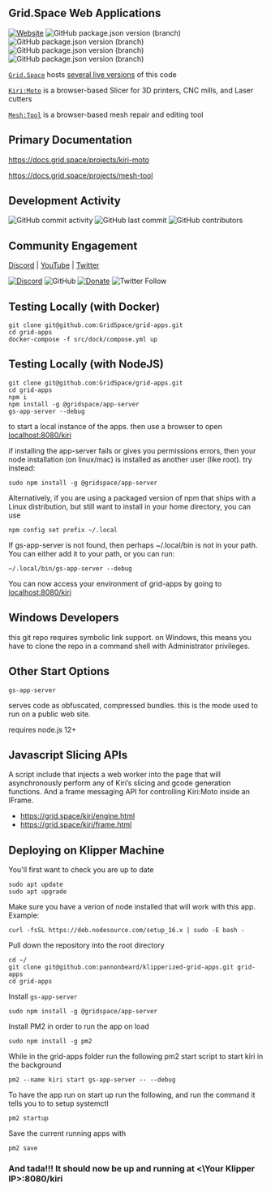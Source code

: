## Grid.Space Web Applications

[![Website](https://img.shields.io/website?url=https%3A%2F%2Fgrid.space%2F)](https://grid.space/kiri/)
![GitHub package.json version (branch)](https://img.shields.io/github/package-json/v/GridSpace/grid-apps/rel-3.3)
![GitHub package.json version (branch)](https://img.shields.io/github/package-json/v/GridSpace/grid-apps/rel-3.4)
![GitHub package.json version (branch)](https://img.shields.io/github/package-json/v/GridSpace/grid-apps/rel-3.5)
![GitHub package.json version (branch)](https://img.shields.io/github/package-json/v/GridSpace/grid-apps/rel-3.6)

[`Grid.Space`](https://grid.space) hosts [several live versions](https://grid.space/choose) of this code

[`Kiri:Moto`](https://grid.space/kiri) is a browser-based Slicer for 3D printers, CNC mills, and Laser cutters

[`Mesh:Tool`](https://grid.space/mesh) is a browser-based mesh repair and editing tool

## Primary Documentation

https://docs.grid.space/projects/kiri-moto

https://docs.grid.space/projects/mesh-tool

## Development Activity

![GitHub commit activity](https://img.shields.io/github/commit-activity/w/GridSpace/grid-apps)
![GitHub last commit](https://img.shields.io/github/last-commit/GridSpace/grid-apps)
![GitHub contributors](https://img.shields.io/github/contributors/GridSpace/grid-apps)

## Community Engagement

[Discord](https://discord.com/invite/suyCCgr)
 | [YouTube](https://www.youtube.com/c/gridspace)
 | [Twitter](https://twitter.com/grid_space_3d)

[![Discord](https://img.shields.io/discord/688863523207774209)](https://discord.com/channels/688863523207774209/688863523211968535)
![GitHub](https://img.shields.io/github/license/GridSpace/grid-apps)
[![Donate](https://img.shields.io/badge/Donate-PayPal-green.svg)](https://paypal.me/gridspace3d?locale.x=en_US)
![Twitter Follow](https://img.shields.io/twitter/follow/grid_space_3d?label=follow&style=social)


## Testing Locally (with Docker)

```
git clone git@github.com:GridSpace/grid-apps.git
cd grid-apps
docker-compose -f src/dock/compose.yml up
```

## Testing Locally (with NodeJS)

```
git clone git@github.com:GridSpace/grid-apps.git
cd grid-apps
npm i
npm install -g @gridspace/app-server
gs-app-server --debug
```

to start a local instance of the apps. then use a browser to open
[localhost:8080/kiri](http://localhost:8080/kiri)

if installing the app-server fails or gives you permissions errors, then your node installation (on linux/mac) is installed as another user (like root). try instead:

```
sudo npm install -g @gridspace/app-server
```

Alternatively, if you are using a packaged version of npm that ships with
a Linux distribution, but still want to install in your home directory, you
can use

```
npm config set prefix ~/.local
```

If gs-app-server is not found, then perhaps ~/.local/bin is not in
your path. You can either add it to your path, or you can run:

```
~/.local/bin/gs-app-server --debug
```

You can now access your environment of grid-apps by going to
[localhost:8080/kiri](http://127.0.0.1:8080/kiri)

## Windows Developers

this git repo requires symbolic link support. on Windows, this means you have to clone the repo in a command shell with Administrator privileges.

## Other Start Options

```
gs-app-server
```
serves code as obfuscated, compressed bundles. this is the mode used to run on a public
web site.

requires node.js 12+

## Javascript Slicing APIs

A script include that injects a web worker into the page that will asynchronously perform any of Kiri’s slicing and gcode generation functions. And a frame messaging API for controlling Kiri:Moto inside an IFrame.

* https://grid.space/kiri/engine.html
* https://grid.space/kiri/frame.html

## Deploying on Klipper Machine
You'll first want to check you are up to date
```
sudo apt update
sudo apt upgrade
```

Make sure you have a verion of node installed that will work with this app. Example:
```
curl -fsSL https://deb.nodesource.com/setup_16.x | sudo -E bash -
```

Pull down the repository into the root directory
```
cd ~/
git clone git@github.com:pannonbeard/klipperized-grid-apps.git grid-apps
cd grid-apps
```

Install `gs-app-server`
```
sudo npm install -g @gridspace/app-server
```

Install PM2 in order to run the app on load
```
sudo npm install -g pm2
```

While in the grid-apps folder run the following pm2 start script to start kiri in the background

```
pm2 --name kiri start gs-app-server -- --debug
```

To have the app run on start up run the following, and run the command it tells you to to setup systemctl
```
pm2 startup
```

Save the current running apps with 
```
pm2 save
```

### And tada!!! It should now be up and running at <\Your Klipper IP>:8080/kiri
